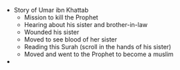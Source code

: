 - Story of Umar ibn Khattab
    - Mission to kill the Prophet
    - Hearing about his sister and brother-in-law
    - Wounded his sister
    - Moved to see blood of her sister
    - Reading this Surah (scroll in the hands of his sister)
    - Moved and went to the Prophet to become a muslim
- 